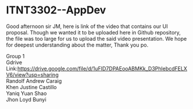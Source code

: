 # ITNT3302--AppDev
Good afternoon sir JM, here is link of the video that contains our UI proposal. Though we wanted it to be uploaded here in Github repository, <br>the file
was too large for us to upload the said video presentation. We hope for deepest understanding about the matter, Thank you po.


Group 1<br>
Gdrive Link:https://drive.google.com/file/d/1uFID7DPAEooABMKk_D3PhlebcdFELXV6/view?usp=sharing<br>
Randolf Andrew Caraig<br>
Khen Justine Castillo<br>
Yaniq Yuan Shao<br>
Jhon Loyd Bunyi<br>
